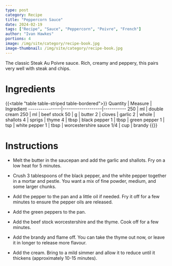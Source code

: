 ```yaml
---
type: post
category: Recipe
title: "Peppercorn Sauce"
date: 2024-02-19
tags: ["Recipe", "Sauce", "Peppercorn", "Poivre", "French"]
author: "Ivan Hawkes"
portions: 4
image: /img/site/category/recipe-book.jpg
image-thumbnail: /img/site/category/recipe-book.jpg
---
```


The classic Steak Au Poivre sauce. Rich, creamy and peppery, this pairs very well with steak and chips.
<!--more-->

# Ingredients

{{<table "table table-striped table-bordered">}}
Quantity        | Measure           | Ingredient
----------------|-------------------|-----------
250             | ml                | double cream
250             | ml                | beef stock
50              | g                 | butter
2               | cloves            | garlic
2               | whole             | shallots
4               | sprigs            | thyme
4               | tbsp              | black pepper
1               | tbsp              | green pepper
1               | tsp               | white pepper
1               | tbsp              | worcestershire sauce
1/4             | cup               | brandy
{{</table>}}

# Instructions

* Melt the butter in the saucepan and add the garlic and shallots. Fry on a low heat for 5 minutes.

* Crush 3 tablespoons of the black pepper, and the white pepper together in a mortar and pestle. You want a mix of fine powder, medium, and some larger chunks.

* Add the pepper to the pan and a little oil if needed. Fry it off for a few minutes to ensure the pepper oils are released.

* Add the green peppers to the pan.

* Add the beef stock worcestershire and the thyme. Cook off for a few minutes.

* Add the brandy and flame off. You can take the thyme out now, or leave it in longer to release more flavour.

* Add the cream. Bring to a mild simmer and allow it to reduce until it thickens (approximately 10-15 minutes).
